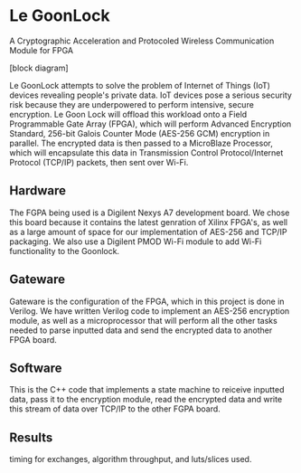 # Le GoonLock

A Cryptographic Acceleration and Protocoled Wireless Communication Module for FPGA

[block diagram]

Le GoonLock attempts to solve the problem of Internet of Things (IoT) devices revealing people's private data. IoT devices pose a serious security risk because they are underpowered to perform intensive, secure encryption. Le Goon Lock will offload this workload onto a Field Programmable Gate Array (FPGA), which will perform Advanced Encryption Standard, 256-bit  Galois Counter Mode (AES-256 GCM) encryption in parallel. The encrypted data is then passed to a MicroBlaze Processor, which will encapsulate this data in Transmission Control Protocol/Internet Protocol (TCP/IP) packets, then sent over Wi-Fi.

## Hardware
The FGPA being used is a Digilent Nexys A7 development board. We chose this board because it contains the latest genration of Xilinx FPGA's, as well as a large amount of space for our implementation of AES-256 and TCP/IP packaging. We also use a Digilent PMOD Wi-Fi module to add Wi-Fi functionality to the Goonlock.

## Gateware
Gateware is the configuration of the FPGA, which in this project is done in Verilog. We have written Verilog code to implement an AES-256 encryption module, as well as a microprocessor that will perform all the other tasks needed to parse inputted data and send the encrypted data to another FPGA board.

## Software
This is the C++ code that implements a state machine to reiceive inputted data, pass it to the encryption module, read the encrypted data and write this stream of data over TCP/IP to the other FGPA board. 

## Results
timing for exchanges, algorithm throughput, and luts/slices used.
